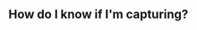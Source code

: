 <!-- ---
layout: page
title: Frequently Asked Questions
nav_order: 2
parent: Troubleshooting
permalink: /troubleshooting/faqs
--- -->

## How do I know if I'm capturing?